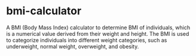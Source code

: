 # bmi-calculator
A BMI (Body Mass Index) calculator to determine BMI of individuals, which is a numerical value derived from their weight and height. The BMI is used to categorize individuals into different weight categories, such as underweight, normal weight, overweight, and obesity. 
